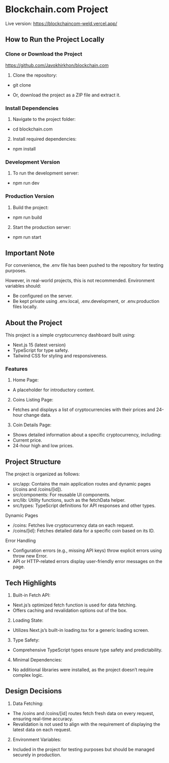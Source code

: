 # Blockchain.com Project

Live version: https://blockchaincom-weld.vercel.app/

## How to Run the Project Locally

### Clone or Download the Project

https://github.com/Javokhirkhon/blockchain.com

1. Clone the repository:

- git clone <repository-url>

- Or, download the project as a ZIP file and extract it.

### Install Dependencies

1. Navigate to the project folder:

- cd blockchain.com

2. Install required dependencies:

- npm install

### Development Version

1. To run the development server:

- npm run dev

### Production Version

1. Build the project:

- npm run build

2. Start the production server:

- npm run start

## Important Note

For convenience, the .env file has been pushed to the repository for testing purposes.

However, in real-world projects, this is not recommended. Environment variables should:

- Be configured on the server.
- Be kept private using .env.local, .env.development, or .env.production files locally.

## About the Project

This project is a simple cryptocurrency dashboard built using:

- Next.js 15 (latest version)
- TypeScript for type safety.
- Tailwind CSS for styling and responsiveness.

### Features

1. Home Page:

- A placeholder for introductory content.

2. Coins Listing Page:

- Fetches and displays a list of cryptocurrencies with their prices and 24-hour change data.

3. Coin Details Page:

- Shows detailed information about a specific cryptocurrency, including:
- Current price.
- 24-hour high and low prices.

## Project Structure

The project is organized as follows:

- src/app: Contains the main application routes and dynamic pages (/coins and /coins/[id]).
- src/components: For reusable UI components.
- src/lib: Utility functions, such as the fetchData helper.
- src/types: TypeScript definitions for API responses and other types.

Dynamic Pages

- /coins: Fetches live cryptocurrency data on each request.
- /coins/[id]: Fetches detailed data for a specific coin based on its ID.

Error Handling

- Configuration errors (e.g., missing API keys) throw explicit errors using throw new Error.
- API or HTTP-related errors display user-friendly error messages on the page.

## Tech Highlights

1. Built-in Fetch API:

- Next.js’s optimized fetch function is used for data fetching.
- Offers caching and revalidation options out of the box.

2. Loading State:

- Utilizes Next.js’s built-in loading.tsx for a generic loading screen.

3. Type Safety:

- Comprehensive TypeScript types ensure type safety and predictability.

4. Minimal Dependencies:

- No additional libraries were installed, as the project doesn’t require complex logic.

## Design Decisions

1. Data Fetching:

- The /coins and /coins/[id] routes fetch fresh data on every request, ensuring real-time accuracy.
- Revalidation is not used to align with the requirement of displaying the latest data on each request.

2. Environment Variables:

- Included in the project for testing purposes but should be managed securely in production.
